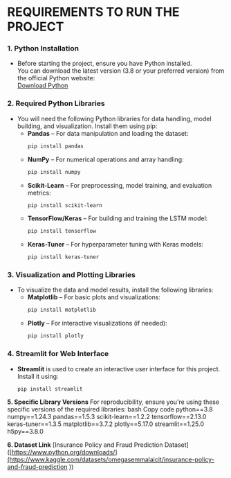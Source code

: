 # REQUIREMENTS TO RUN THE PROJECT

### 1. Python Installation
- Before starting the project, ensure you have Python installed.  
  You can download the latest version (3.8 or your preferred version) from the official Python website:  
  [Download Python](https://www.python.org/downloads/)

### 2. Required Python Libraries
- You will need the following Python libraries for data handling, model building, and visualization. Install them using pip:
  - **Pandas** – For data manipulation and loading the dataset:  
    ```bash
    pip install pandas
    ```
  - **NumPy** – For numerical operations and array handling:  
    ```bash
    pip install numpy
    ```
  - **Scikit-Learn** – For preprocessing, model training, and evaluation metrics:  
    ```bash
    pip install scikit-learn
    ```
  - **TensorFlow/Keras** – For building and training the LSTM model:  
    ```bash
    pip install tensorflow
    ```
  - **Keras-Tuner** – For hyperparameter tuning with Keras models:  
    ```bash
    pip install keras-tuner
    ```

### 3. Visualization and Plotting Libraries
- To visualize the data and model results, install the following libraries:
  - **Matplotlib** – For basic plots and visualizations:  
    ```bash
    pip install matplotlib
    ```
  - **Plotly** – For interactive visualizations (if needed):  
    ```bash
    pip install plotly
    ```

### 4. Streamlit for Web Interface
- **Streamlit** is used to create an interactive user interface for this project. Install it using:  
  ```bash
  pip install streamlit
  
**5. Specific Library Versions**
For reproducibility, ensure you're using these specific versions of the required libraries:
bash
Copy code
python==3.8
numpy==1.24.3
pandas==1.5.3
scikit-learn==1.2.2
tensorflow==2.13.0
keras-tuner==1.3.5
matplotlib==3.7.2
plotly==5.17.0
streamlit==1.25.0
h5py==3.8.0

**6. Dataset Link**
[Insurance Policy and Fraud Prediction Dataset]([https://www.python.org/downloads/](https://www.kaggle.com/datasets/omegasemmalaicit/insurance-policy-and-fraud-prediction ))

